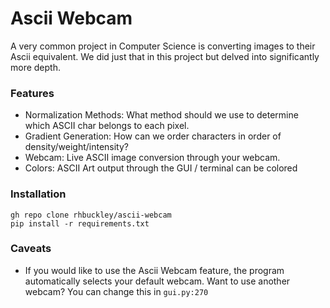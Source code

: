 # Ascii Webcam

A very common project in Computer Science is converting images to their Ascii equivalent. We did just that in this project but delved into significantly more depth. 

### Features

- Normalization Methods: What method should we use to determine which ASCII char belongs to each pixel.
- Gradient Generation: How can we order characters in order of density/weight/intensity?
- Webcam: Live ASCII image conversion through your webcam. 
- Colors: ASCII Art output through the GUI / terminal can be colored

### Installation

```shell
gh repo clone rhbuckley/ascii-webcam
pip install -r requirements.txt
```

### Caveats

- If you would like to use the Ascii Webcam feature, the program automatically selects your default webcam. Want to use another webcam? You can change this in `gui.py:270`